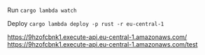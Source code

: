 Run
`cargo lambda watch`

Deploy
`cargo lambda deploy -p rust -r eu-central-1`


https://9hzofcbnk1.execute-api.eu-central-1.amazonaws.com/
https://9hzofcbnk1.execute-api.eu-central-1.amazonaws.com/test